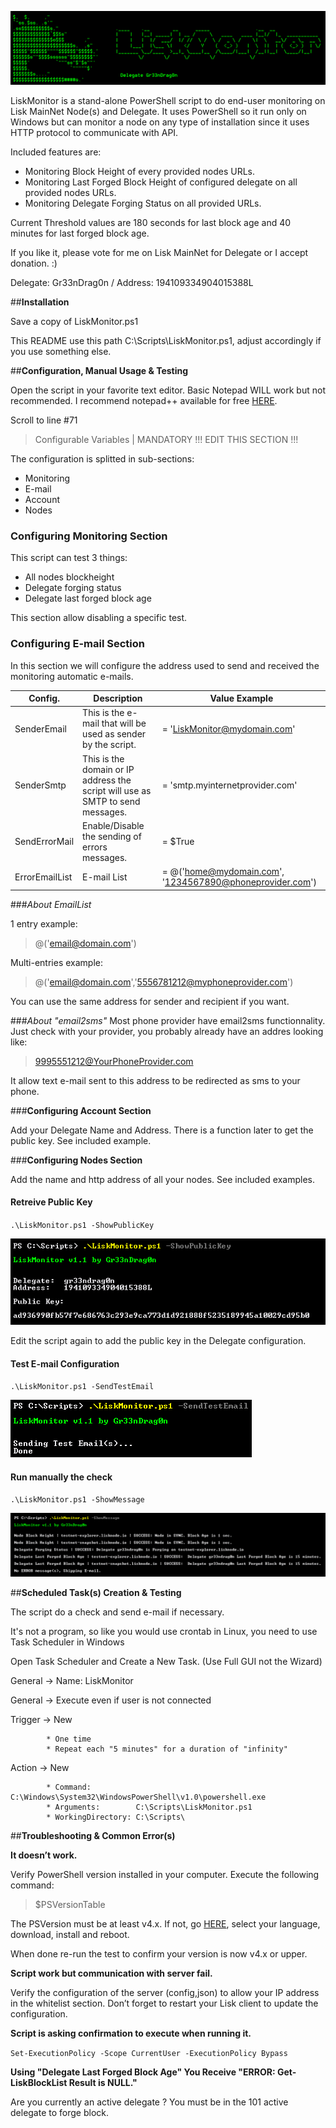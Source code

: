  ![##Images_README_Header##](./PNG/Header.png)

LiskMonitor is a stand-alone PowerShell script to do end-user monitoring on Lisk MainNet Node(s) and Delegate. It uses PowerShell so it run only on Windows but can monitor a node on any type of installation since it uses HTTP protocol to communicate with API.

Included features are:

 - Monitoring Block Height of every provided nodes URLs.
 - Monitoring Last Forged Block Height of configured delegate on all provided nodes URLs.
 - Monitoring Delegate Forging Status on all provided URLs.

Current Threshold values are 180 seconds for last block age and 40 minutes for last forged block age.

If you like it, please vote for me on Lisk MainNet for Delegate or I accept donation. :)

Delegate: Gr33nDrag0n / Address: 194109334904015388L

##**Installation**

Save a copy of LiskMonitor.ps1

This README use this path C:\Scripts\LiskMonitor.ps1, adjust accordingly if you use something else.

##**Configuration, Manual Usage & Testing**

Open the script in your favorite text editor. Basic Notepad WILL work but not recommended. I recommend notepad++ available for free [HERE](https://notepad-plus-plus.org/).

Scroll to line #71

> Configurable Variables | MANDATORY !!! EDIT THIS SECTION !!!


The configuration is splitted in sub-sections:

 - Monitoring
 - E-mail
 - Account
 - Nodes

### **Configuring Monitoring Section**

This script can test 3 things:

 - All nodes blockheight
 - Delegate forging status
 - Delegate last forged block age

This section allow disabling a specific test.


### **Configuring E-mail Section**

In this section we will configure the address used to send and received the monitoring automatic e-mails.

Config.          | Description                                                                    | Value Example
------------     | -------------                                                                  | -------------
SenderEmail      | This is the e-mail that will be used as sender by the script.                  | = 'LiskMonitor@mydomain.com'
SenderSmtp       | This is the domain or IP address the script will use as SMTP to send messages. | = 'smtp.myinternetprovider.com'
SendErrorMail    | Enable/Disable the sending of errors messages.                                 | = $True
ErrorEmailList   | E-mail List                                                                    | = @('home@mydomain.com', '1234567890@phoneprovider.com')
 
###_About EmailList_

1 entry example:
> @('email@domain.com')

Multi-entries example:
> @('email@domain.com','5556781212@myphoneprovider.com')

You can use the same address for sender and recipient if you want.

###_About "email2sms"_
Most phone provider have email2sms functionnality. Just check with your provider, you probably already have an addres looking like:
> 9995551212@YourPhoneProvider.com

It allow text e-mail sent to this address to be redirected as sms to your phone.

 
###**Configuring Account Section**

Add your Delegate Name and Address. There is a function later to get the public key. See included example.


###**Configuring Nodes Section**

Add the name and http address of all your nodes. See included examples.


#### Retreive Public Key

`.\LiskMonitor.ps1 -ShowPublicKey`

![##Images_README_Header##](./PNG/ShowPublicKey.png)

Edit the script again to add the public key in the Delegate configuration.

#### Test E-mail Configuration

`.\LiskMonitor.ps1 -SendTestEmail`

![##Images_README_Header##](./PNG/SendTestEmail.png)

#### Run manually the check

`.\LiskMonitor.ps1 -ShowMessage`

![##Images_README_Header##](./PNG/ShowMessage.png)

##**Scheduled Task(s) Creation & Testing**

The script do a check and send e-mail if necessary.

It's not a program, so like you would use crontab in Linux, you need to use Task Scheduler in Windows

Open Task Scheduler and Create a New Task. (Use Full GUI not the Wizard)

General -> Name: LiskMonitor

General -> Execute even if user is not connected

Trigger -> New

			* One time
			* Repeat each "5 minutes" for a duration of "infinity"
			
Action  -> New

			* Command:          C:\Windows\System32\WindowsPowerShell\v1.0\powershell.exe
			* Arguments:        C:\Scripts\LiskMonitor.ps1
			* WorkingDirectory: C:\Scripts\

##**Troubleshooting & Common Error(s)**

**It doesn’t work.**

Verify PowerShell version installed in your computer. Execute the following command:

> $PSVersionTable

The PSVersion must be at least v4.x.
If not, go [HERE](https://www.microsoft.com/en-us/download/details.aspx?id=40855), select your language, download, install and reboot.

When done re-run the test to confirm your version is now v4.x or upper.

**Script work but communication with server fail.**

Verify the configuration of the server (config,json) to allow your IP address in the whitelist section. Don’t forget to restart your Lisk client to update the configuration.

**Script is asking confirmation to execute when running it.**

`Set-ExecutionPolicy -Scope CurrentUser -ExecutionPolicy Bypass`

**Using "Delegate Last Forged Block Age" You Receive "ERROR: Get-LiskBlockList Result is NULL."**

Are you currently an active delegate ? You must be in the 101 active delegate to forge block.
